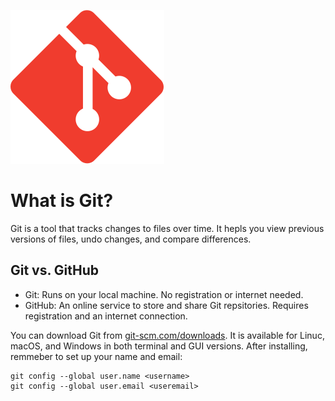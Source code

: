 ![Screenshot of a comment on a GitHub issue showing an image, added in the Markdown, of an Octocat smiling and raising a tentacle.](/Git-Icon-1788C.svg)

# What is Git?
Git is a tool that tracks changes to files over time. It hepls you view previous versions of files, undo changes, and compare differences.

## Git vs. GitHub
+ Git: Runs on your local machine. No registration or internet needed.
+ GitHub: An online service to store and share Git repsitories. Requires registration and an internet connection.

You can download Git from [git-scm.com/downloads](https://git-scm.com/downloads). It is available for Linuc, macOS, and Windows in both terminal and GUI versions. After installing,
remmeber to set up your name and email:
```
git config --global user.name <username>
git config --global user.email <useremail>
```

